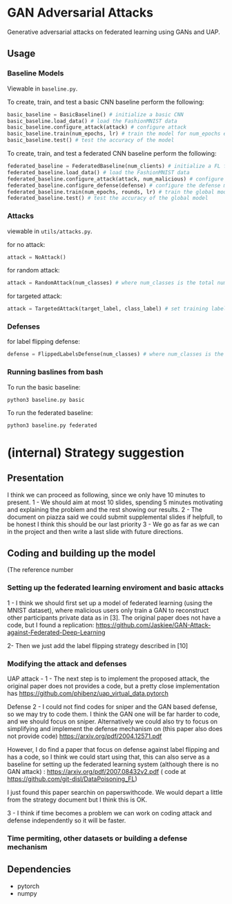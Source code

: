 # GAN Adversarial Attacks
Generative adversarial attacks on federated learning using GANs and UAP.

## Usage

### Baseline Models
Viewable in `baseline.py`.

To create, train, and test a basic CNN baseline perform the following:
```python
basic_baseline = BasicBaseline() # initialize a basic CNN
basic_baseline.load_data() # load the FashionMNIST data
basic_baseline.configure_attack(attack) # configure attack 
basic_baseline.train(num_epochs, lr) # train the model for num_epochs epochs and at learning rate lr
basic_baseline.test() # test the accuracy of the model
```

To create, train, and test a federated CNN baseline perform the following:
```python
federated_baseline = FederatedBaseline(num_clients) # initialize a FL framework with num_clients clients training CNNs
federated_baseline.load_data() # load the FashionMNIST data
federated_baseline.configure_attack(attack, num_malicious) # configure num_malicious attackers using attack
federated_baseline.configure_defense(defense) # configure the defense model
federated_baseline.train(num_epochs, rounds, lr) # train the global model for num_epochs epochs, rounds rounds over the clients, and at learning rate lr
federated_baseline.test() # test the accuracy of the global model
```

### Attacks
viewable in `utils/attacks.py`.

for no attack:
```python
attack = NoAttack()
```

for random attack:
```python
attack = RandomAttack(num_classes) # where num_classes is the total number of classes in the data
```

for targeted attack:
```python
attack = TargetedAttack(target_label, class_label) # set training labels of target_label to class_label
```


### Defenses
for label flipping defense:
```python
defense = FlippedLabelsDefense(num_classes) # where num_classes is the number of source classes to check
```


### Running baslines from bash
To run the basic baseline:
```
python3 baseline.py basic
```
To run the federated baseline:
```
python3 baseline.py federated
```

# (internal) Strategy suggestion 

## Presentation
I think we can proceed as following, since we only have 10 minutes to present.
1 - We should aim at most 10 slides, spending 5 minutes motivating and explaining the problem and the rest showing our results. 
2 - The document on piazza said we could submit supplemental slides if helpfull, to be honest I think this should be our last priority
3 - We go as far as we can in the project and then write a last slide with future directions.

## Coding and building up the model
(The reference number 

### Setting up the federated learning enviroment and basic attacks
1 -  I think we should first set up a model of federated learning (using the MNIST dataset), where malicious users only train a GAN to reconstruct other
participants private data as in [3].  The original paper does not have a code, but I found a replication:
https://github.com/Jaskiee/GAN-Attack-against-Federated-Deep-Learning

2- Then we just add the label flipping strategy described in [10]

### Modifying the attack  and defenses

UAP attack -
1 - The next step is to implement the proposed attack, the original paper does not provides a code, but a pretty close implementation has
https://github.com/phibenz/uap_virtual_data.pytorch


Defense
2 -  I could not find codes for sniper and the GAN based defense, so we may try to code them. I  think the GAN one will be far harder to code, and we should focus on sniper.
Alternatively we could also try to focus on simplifying and implement the defense mechanism on (this paper also does not provide code) https://arxiv.org/pdf/2004.12571.pdf

However, I do find a paper that focus on defense against label flipping and has a code, so  I think we could start using that, this can also serve as a baseline for 
setting up the federated learning system (although there is no GAN attack) : https://arxiv.org/pdf/2007.08432v2.pdf ( code at https://github.com/git-disl/DataPoisoning_FL)

I just found this paper searchin on paperswithcode. We would depart a little from the strategy document but I think this is OK.

3 - I think if time becomes a problem we can work on coding attack and defense independently so it will be faster.

### Time permiting, other datasets or building a defense mechanism

## Dependencies
- pytorch
- numpy

